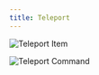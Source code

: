 ```yaml
---
title: Teleport
---
```


![Teleport Item](../../../../../assets/sfarmer/en/teleport-item.png "Teleport Item")

![Teleport Command](../../../../../assets/sfarmer/en/teleport-cmd.png "Teleport Command")